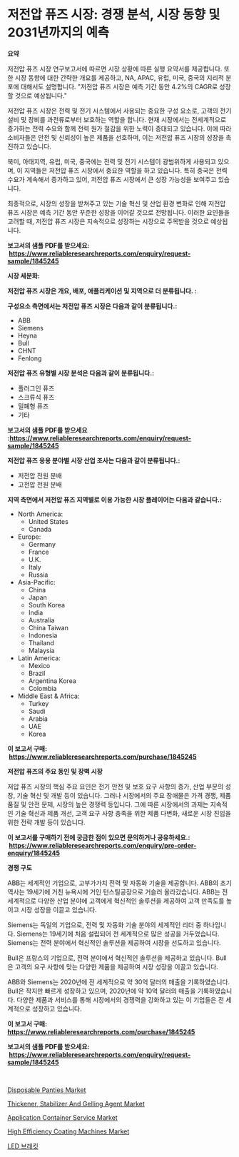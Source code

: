 <p><h1>저전압 퓨즈 시장: 경쟁 분석, 시장 동향 및 2031년까지의 예측</h1></p><p><strong>요약</strong></p>
<p><p>저전압 퓨즈 시장 연구보고서에 따르면 시장 상황에 따른 실행 요약서를 제공합니다. 또한 시장 동향에 대한 간략한 개요를 제공하고, NA, APAC, 유럽, 미국, 중국의 지리적 분포에 대해서도 설명합니다. "저전압 퓨즈 시장은 예측 기간 동안 4.2%의 CAGR로 성장할 것으로 예상됩니다."</p><p>저전압 퓨즈 시장은 전력 및 전기 시스템에서 사용되는 중요한 구성 요소로, 고객의 전기 설비 및 장비를 과전류로부터 보호하는 역할을 합니다. 현재 시장에서는 전세계적으로 증가하는 전력 수요와 함께 전력 원가 절감을 위한 노력이 증대되고 있습니다. 이에 따라 소비자들은 안전 및 신뢰성이 높은 제품을 선호하며, 이는 저전압 퓨즈 시장의 성장을 촉진하고 있습니다.</p><p>북미, 아태지역, 유럽, 미국, 중국에는 전력 및 전기 시스템이 광범위하게 사용되고 있으며, 이 지역들은 저전압 퓨즈 시장에서 중요한 역할을 하고 있습니다. 특히 중국은 전력 수요가 계속해서 증가하고 있어, 저전압 퓨즈 시장에서 큰 성장 가능성을 보여주고 있습니다.</p><p>최종적으로, 시장의 성장을 받쳐주고 있는 기술 혁신 및 산업 환경 변화로 인해 저전압 퓨즈 시장은 예측 기간 동안 꾸준한 성장을 이어갈 것으로 전망됩니다. 이러한 요인들을 고려할 때, 저전압 퓨즈 시장은 지속적으로 성장하는 시장으로 주목받을 것으로 예상됩니다.</p></p>
<p><strong>보고서의 샘플 PDF를 받으세요: &nbsp;<a href="https://www.reliableresearchreports.com/enquiry/request-sample/1845245">https://www.reliableresearchreports.com/enquiry/request-sample/1845245</a></strong></p>
<p><strong>시장 세분화:</strong></p>
<p><strong> 저전압 퓨즈 시장은 개요, 배포, 애플리케이션 및 지역으로 더 분류됩니다. :</strong></p>
<p><strong>구성요소 측면에서는 저전압 퓨즈 시장은 다음과 같이 분류됩니다.:</strong></p>
<p><ul><li>ABB</li><li>Siemens</li><li>Heyna</li><li>Bull</li><li>CHNT</li><li>Fenlong</li></ul></p>
<p><strong> 저전압 퓨즈 유형별 시장 분석은 다음과 같이 분류됩니다.:</strong></p>
<p><ul><li>플러그인 퓨즈</li><li>스크류식 퓨즈</li><li>밀폐형 퓨즈</li><li>기타</li></ul></p>
<p><strong>보고서의 샘플 PDF를 받으세요 :<a href="https://www.reliableresearchreports.com/enquiry/request-sample/1845245">https://www.reliableresearchreports.com/enquiry/request-sample/1845245</a></strong></p>
<p><strong> 저전압 퓨즈 응용 분야별 시장 산업 조사는 다음과 같이 분류됩니다.:</strong></p>
<p><ul><li>저전압 전원 분배</li><li>고전압 전원 분배</li></ul></p>
<p><strong>지역 측면에서 저전압 퓨즈 지역별로 이용 가능한 시장 플레이어는 다음과 같습니다.:</strong></p>
<p><ul>
    <li>
        North America:
        <ul>
            <li>United States</li>
            <li>Canada</li>
        </ul>
    </li>
    <li>
        Europe:
        <ul>
            <li>Germany</li>
            <li>France</li>
            <li>U.K.</li>
            <li>Italy</li>
            <li>Russia</li>
        </ul>
    </li>
    <li>
        Asia-Pacific:
        <ul>
            <li>China</li>
            <li>Japan</li>
            <li>South Korea</li>
            <li>India</li>
            <li>Australia</li>
            <li>China Taiwan</li>
            <li>Indonesia</li>
            <li>Thailand</li>
            <li>Malaysia</li>
        </ul>
    </li>
    <li>
        Latin America:
        <ul>
            <li>Mexico</li>
            <li>Brazil</li>
            <li>Argentina Korea</li>
            <li>Colombia</li>
        </ul>
    </li>
    <li>
        Middle East & Africa:
        <ul>
            <li>Turkey</li>
            <li>Saudi</li>
            <li>Arabia</li>
            <li>UAE</li>
            <li>Korea</li>
        </ul>
    </li>
    </ul></p>
<p><strong>이 보고서 구매: &nbsp;<a href="https://www.reliableresearchreports.com/purchase/1845245">https://www.reliableresearchreports.com/purchase/1845245</a></strong></p>
<p><strong>저전압 퓨즈의 주요 동인 및 장벽 시장</strong></p>
<p><p>저압 퓨즈 시장의 핵심 주요 요인은 전기 안전 및 보호 요구 사항의 증가, 산업 부문의 성장, 기술 혁신 및 개발 등이 있습니다. 그러나 시장에서의 주요 장애물은 가격 경쟁, 제품 품질 및 안전 문제, 시장의 높은 경쟁력 등입니다. 그에 따른 시장에서의 과제는 지속적인 기술 혁신과 제품 개선, 고객 요구 사항 충족을 위한 제품 다변화, 새로운 시장 진입을 위한 전략 개발 등이 있습니다.</p></p>
<p><strong>이 보고서를 구매하기 전에 궁금한 점이 있으면 문의하거나 공유하세요.: &nbsp;<a href="https://www.reliableresearchreports.com/enquiry/pre-order-enquiry/1845245">https://www.reliableresearchreports.com/enquiry/pre-order-enquiry/1845245</a></strong></p>
<p><strong>경쟁 구도</strong></p>
<p><p>ABB는 세계적인 기업으로, 고부가가치 전력 및 자동화 기술을 제공합니다. ABB의 초기 역사는 19세기에 거친 뉴욕시에 거인 턴스틸공장으로 거슬러 올라갔습니다. ABB는 전 세계적으로 다양한 산업 분야에 고객에게 혁신적인 솔루션을 제공하여 고객 만족도를 높이고 시장 성장을 이끌고 있습니다.</p><p>Siemens는 독일의 기업으로, 전력 및 자동화 기술 분야의 세계적인 리더 중 하나입니다. Siemens는 19세기에 처음 설립되어 전 세계적으로 많은 성공을 거두었습니다. Siemens는 전력 분야에서 혁신적인 솔루션을 제공하여 시장을 선도하고 있습니다.</p><p>Bull은 프랑스의 기업으로, 전력 분야에서 혁신적인 솔루션을 제공하고 있습니다. Bull은 고객의 요구 사항에 맞는 다양한 제품을 제공하여 시장 성장을 이끌고 있습니다.</p><p>ABB와 Siemens는 2020년에 전 세계적으로 약 30억 달러의 매출을 기록하였습니다. Bull은 작지만 빠르게 성장하고 있으며, 2020년에 약 10억 달러의 매출을 기록하였습니다. 다양한 제품과 서비스를 통해 시장에서의 경쟁력을 강화하고 있는 이 기업들은 전 세계적으로 성장하고 있습니다.</p></p>
<p><strong>이 보고서 구매: &nbsp; <a href="https://www.reliableresearchreports.com/purchase/1845245">https://www.reliableresearchreports.com/purchase/1845245</a></strong></p>
<p><strong>보고서의 샘플 PDF를 받으세요: &nbsp;<a href="https://www.reliableresearchreports.com/enquiry/request-sample/1845245">https://www.reliableresearchreports.com/enquiry/request-sample/1845245</a></strong><strong></strong></p>
<p>&nbsp;</p>
<p><p><a href="https://view.publitas.com/reportprime-1/disposable-panties-market-a-comprehensive-report-of-its-market-share-growth-trends-2024-2031/">Disposable Panties Market</a></p><p><a href="https://issuu.com/reportprime-2/docs/thickener-stabilizer-and-gelling-agent-market-size">Thickener, Stabilizer And Gelling Agent Market</a></p><p><a href="https://circular-yam-9b9.notion.site/Application-Container-Service-Market-Size-and-Growth-Market-Segmentation-Regional-and-Country-Brea-fcc3e250545c44bbae0bca220fd31ad2">Application Container Service Market</a></p><p><a href="https://github.com/sofayahoo2023/Market-Research-Report-List-3/blob/main/high-efficiency-coating-machines-market.md">High Efficiency Coating Machines Market</a></p><p><a href="https://github.com/vss5505pa7z1p/Market-Research-Report-List-1/blob/main/5416026186223.md">LED 브래킷</a></p></p>